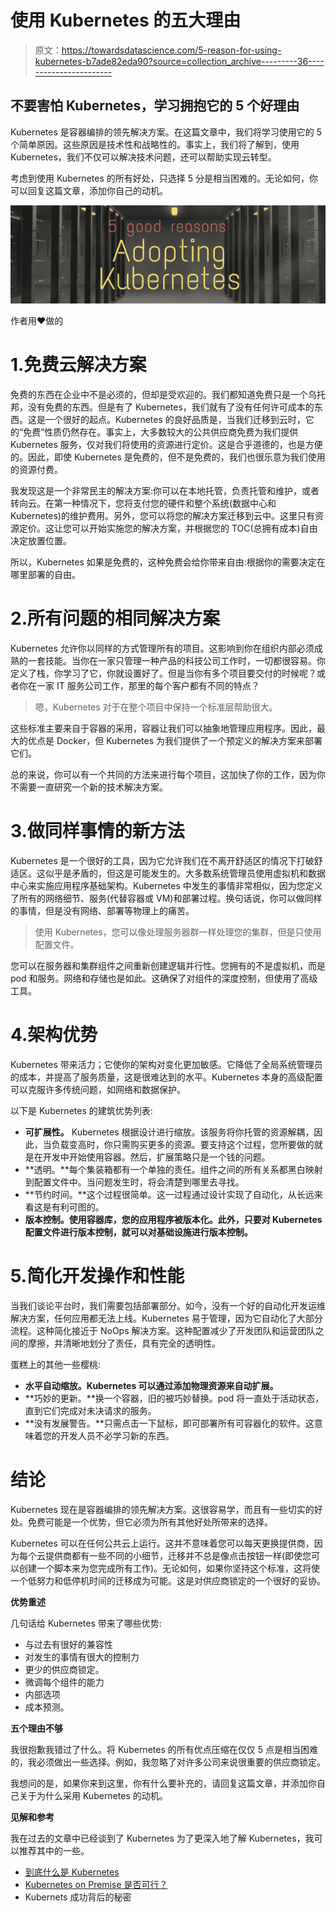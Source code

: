 # 使用 Kubernetes 的五大理由

> 原文：<https://towardsdatascience.com/5-reason-for-using-kubernetes-b7ade82eda90?source=collection_archive---------36----------------------->

## 不要害怕 Kubernetes，学习拥抱它的 5 个好理由

Kubernetes 是容器编排的领先解决方案。在这篇文章中，我们将学习使用它的 5 个简单原因。这些原因是技术性和战略性的。事实上，我们将了解到，使用 Kubernetes，我们不仅可以解决技术问题，还可以帮助实现云转型。

考虑到使用 Kubernetes 的所有好处，只选择 5 分是相当困难的。无论如何，你可以回复这篇文章，添加你自己的动机。

![](img/2ff6f9110b4e1f6179654dee5272b829.png)

作者用❤️做的

# 1.免费云解决方案

免费的东西在企业中不是必须的，但却是受欢迎的。我们都知道免费只是一个乌托邦，没有免费的东西。但是有了 Kubernetes，我们就有了没有任何许可成本的东西。这是一个很好的起点。Kubernetes 的良好品质是，当我们迁移到云时，它的“免费”性质仍然存在。事实上，大多数较大的公共供应商免费为我们提供 Kubernetes 服务，仅对我们将使用的资源进行定价。这是合乎道德的，也是方便的。因此，即使 Kubernetes 是免费的，但不是免费的，我们也很乐意为我们使用的资源付费。

我发现这是一个非常民主的解决方案:你可以在本地托管，负责托管和维护，或者转向云。在第一种情况下，您将支付您的硬件和整个系统(数据中心和 Kubernetes)的维护费用。另外，您可以将您的解决方案迁移到云中。这里只有资源定价。这让您可以开始实施您的解决方案，并根据您的 TOC(总拥有成本)自由决定放置位置。

所以，Kubernetes 如果是免费的，这种免费会给你带来自由:根据你的需要决定在哪里部署的自由。

# 2.所有问题的相同解决方案

Kubernetes 允许你以同样的方式管理所有的项目。这影响到你在组织内部必须成熟的一套技能。当你在一家只管理一种产品的科技公司工作时，一切都很容易。你定义了栈，你学习了它，你就设置好了。但是当你有多个项目要交付的时候呢？或者你在一家 IT 服务公司工作，那里的每个客户都有不同的特点？

> 嗯，Kubernetes 对于在整个项目中保持一个标准层帮助很大。

这些标准主要来自于容器的采用，容器让我们可以抽象地管理应用程序。因此，最大的优点是 Docker，但 Kubernetes 为我们提供了一个预定义的解决方案来部署它们。

总的来说，你可以有一个共同的方法来进行每个项目，这加快了你的工作，因为你不需要一直研究一个新的技术解决方案。

# 3.做同样事情的新方法

Kubernetes 是一个很好的工具，因为它允许我们在不离开舒适区的情况下打破舒适区。这似乎是矛盾的，但这是可能发生的。大多数系统管理员使用虚拟机和数据中心来实施应用程序基础架构。Kubernetes 中发生的事情非常相似，因为您定义了所有的网络细节、服务(代替容器或 VM)和部署过程。换句话说，你可以做同样的事情，但是没有网络、部署等物理上的痛苦。

> 使用 Kubernetes，您可以像处理服务器群一样处理您的集群，但是只使用配置文件。

您可以在服务器和集群组件之间重新创建逻辑并行性。您拥有的不是虚拟机，而是 pod 和服务。网络和存储也是如此。这确保了对组件的深度控制，但使用了高级工具。

# 4.架构优势

Kubernetes 带来活力；它使你的架构对变化更加敏感。它降低了全局系统管理员的成本，并提高了服务质量，这是很难达到的水平。Kubernetes 本身的高级配置可以克服许多传统问题，如网络和数据保护。

以下是 Kubernetes 的建筑优势列表:

*   **可扩展性。** Kubernetes 根据设计进行缩放。该服务将你托管的资源解耦，因此，当负载变高时，你只需购买更多的资源。要支持这个过程，您所要做的就是在开发中开始使用容器。然后，扩展策略只是一个钱的问题。
*   **透明。**每个集装箱都有一个单独的责任。组件之间的所有关系都黑白映射到配置文件中。当问题发生时，将会清楚到哪里去寻找。
*   **节约时间。**这个过程很简单。这一过程通过设计实现了自动化，从长远来看这是有利可图的。
*   **版本控制。使用容器库，您的应用程序被版本化。此外，只要对 Kubernetes 配置文件进行版本控制，就可以对基础设施进行版本控制。**

# 5.简化开发操作和性能

当我们谈论平台时，我们需要包括部署部分。如今，没有一个好的自动化开发运维解决方案，任何应用都无法上线。Kubernetes 易于管理，因为它自动化了大部分流程。这种简化接近于 NoOps 解决方案。这种配置减少了开发团队和运营团队之间的摩擦，并清晰地划分了责任，具有完全的透明性。

蛋糕上的其他一些樱桃:

*   **水平自动缩放。Kubernetes 可以通过添加物理资源来自动扩展。**
*   **巧妙的更新。**换一个容器，旧的被巧妙替换。pod 将一直处于活动状态，直到它们完成对未决请求的服务。
*   **没有发展警告。**只需点击一下鼠标，即可部署所有可容器化的软件。这意味着您的开发人员不必学习新的东西。

# 结论

Kubernetes 现在是容器编排的领先解决方案。这很容易学，而且有一些切实的好处。免费可能是一个优势，但它必须为所有其他好处所带来的选择。

Kubernetes 可以在任何公共云上运行。这并不意味着您可以每天更换提供商，因为每个云提供商都有一些不同的小细节，迁移并不总是像点击按钮一样(即使您可以创建一个脚本来为您完成所有工作)。无论如何，如果你坚持这个标准，这将使一个低努力和低停机时间的迁移成为可能。这是对供应商锁定的一个很好的妥协。

**优势重述**

几句话给 Kubernetes 带来了哪些优势:

*   与过去有很好的兼容性
*   对发生的事情有很大的控制力
*   更少的供应商锁定。
*   微调每个组件的能力
*   内部选项
*   成本预测。

**五个理由不够**

我很抱歉我错过了什么。将 Kubernetes 的所有优点压缩在仅仅 5 点是相当困难的，我必须做出一些选择。例如，我忽略了对许多公司来说很重要的供应商锁定。

我想问的是，如果你来到这里，你有什么要补充的，请回复这篇文章，并添加你自己关于为什么采用 Kubernetes 的动机。

**见解和参考**

我在过去的文章中已经谈到了 Kubernetes 为了更深入地了解 Kubernetes，我可以推荐其中的一些。

*   [到底什么是 Kubernetes](/what-exactly-is-kubernetes-52c9f1c4990b)
*   [Kubernetes on Premise 是否可行？](/is-kubernetes-on-premise-viable-8b488368af56)
*   Kubernets 成功背后的秘密